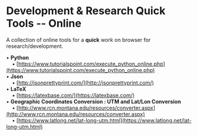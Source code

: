 # Development & Research Quick Tools -- Online

A collection of online tools for a __quick__ work on browser for research/development.<br>

•	__Python__ <br>
&nbsp;&nbsp;&nbsp;&nbsp;•	[https://www.tutorialspoint.com/execute_python_online.php](https://www.tutorialspoint.com/execute_python_online.php)<br>
•	__Json__<br>
&nbsp;&nbsp;&nbsp;&nbsp;•	[http://jsonprettyprint.com/](http://jsonprettyprint.com/)<br>
•	__LaTeX__<br>
&nbsp;&nbsp;&nbsp;&nbsp;•	[https://latexbase.com/](https://latexbase.com/)<br>
•	__Geographic Coordinates Conversion : UTM and Lat/Lon Conversion__<br>
&nbsp;&nbsp;&nbsp;&nbsp;•	[http://www.rcn.montana.edu/resources/converter.aspx](http://www.rcn.montana.edu/resources/converter.aspx)<br>
&nbsp;&nbsp;&nbsp;&nbsp;•	[https://www.latlong.net/lat-long-utm.html](https://www.latlong.net/lat-long-utm.html)<br>


